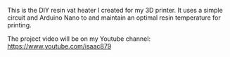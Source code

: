 This is the DIY resin vat heater I created for my 3D printer. It uses a simple circuit and Arduino Nano to and maintain an optimal resin temperature for printing.

The project video will be on my Youtube channel: https://www.youtube.com/isaac879

